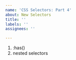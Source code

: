 ```yaml
---
name: 'CSS Selectors: Part 4'
about: New Selectors
title: ''
labels: ''
assignees: ''

---
```


1. :has()
2. nested selectors
